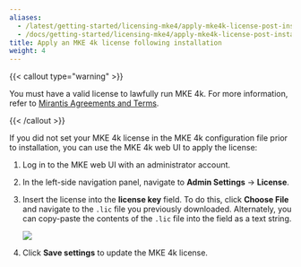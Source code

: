 ```yaml
---
aliases:
  - /latest/getting-started/licensing-mke4/apply-mke4k-license-post-installation/
  - /docs/getting-started/licensing-mke4/apply-mke4k-license-post-installation/
title: Apply an MKE 4k license following installation
weight: 4
---
```


{{< callout type="warning" >}}

You must have a valid license to lawfully run MKE 4k. For more
information, refer to [Mirantis Agreements and Terms](https://legal.mirantis.com/).

{{< /callout >}}

If you did not set your MKE 4k license in the MKE 4k configuration file prior
to installation, you can use the MKE 4k web UI to apply the license:

1. Log in to the MKE web UI with an administrator account.
2. In the left-side navigation panel, navigate to **Admin Settings** -> **License**.
3. Insert the license into the **license key** field. To do this, click
   **Choose File** and navigate to the ``.lic`` file you previously downloaded.
   Alternately, you can copy-paste the contents of the ``.lic`` file into the
   field as a text string.

   <img src="/mke-docs/images/add-a-license.png" id="myBtn"></img>

   <div id="myModal" class="modal">
     <div class="modal-content">
       <span class="close">&times;</span>
       <img src="/mke-docs/images/add-a-license.png">
     </div>
   </div>

   <script>
   var modal = document.getElementById("myModal");
   var btn = document.getElementById("myBtn");
   var span = document.getElementsByClassName("close")[0];

   // When the user clicks the button, open the modal
   btn.onclick = function() {
     modal.style.display = "block";
   }

   // When the user clicks on <span> (x), close the modal
   span.onclick = function() {
     modal.style.display = "none";
   }

   // When the user clicks anywhere outside of the modal, close it
   window.onclick = function(event) {
     if (event.target == modal) {
       modal.style.display = "none";
     }
   }
   </script>

   <style>
   .modal {
     display: none; /* Hidden by default */
     position: fixed; /* Stay in place */
     z-index: 1; /* Sit on top */
     padding-top: 100px; /* Location of the box */
     left: 0;
     top: 0;
     width: 90%; /* Full width */
     height: 90%; /* Full height */
     overflow: auto; /* Enable scroll if needed */
     background-color: rgb(0,0,0); /* Fallback color */
     background-color: rgba(0,0,0,0.4); /* Black w/ opacity */
   }

   /* Modal Content */
   .modal-content {
     background-color: #fefefe;
     margin: auto;
     padding: 20px;
     border: 1px solid #888;
     width: 80%;
   }

   /* The Close Button */
   .close {
     color: #aaaaaa;
     float: right;
     font-size: 28px;
     font-weight: bold;
   }

   .close:hover,
   .close:focus {
     color: #000;
     text-decoration: none;
     cursor: pointer;
   }
   </style>

4. Click **Save settings** to update the MKE 4k license.
